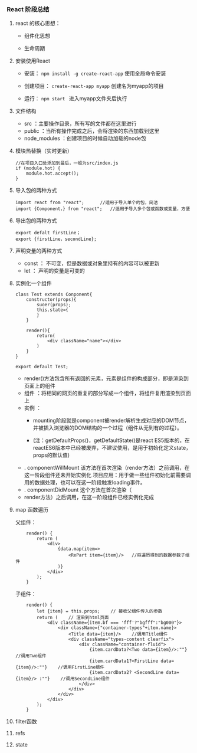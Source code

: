 ### React 阶段总结

1.  react 的核心思想：

    *   组件化思想

    *   生命周期

2.  安装使用React

    *   安装： `npm install -g create-react-app`	使用全局命令安装

    *   创建项目： `create-react-app myapp`      创建名为myapp的项目

    *   运行： `npm start `   进入myapp文件夹后执行

3.  文件结构

    *   src ：主要操作目录，所有写的文件都在这里进行
    *   public ：当所有操作完成之后，会将渲染的东西加载到这里
    *   node_modules ：创建项目的时候自动加载的node包 

4.  模块热替换（实时更新）

    ````react
    //在项目入口处添加到最后，一般为src/index.js
    if (module.hot) {
    	module.hot.accept();
    }
    ````

5.  导入包的两种方式

    ```react
    import react from "react";		//适用于导入单个的包，简洁
    import {Component，} from "react";	//适用于导入多个包或函数或变量，方便
    ```

6.  导出包的两种方式

    ```react
    export defalt firstLine；
    export {firstLine，secondLine};
    ```

7.  声明变量的两种方式

    *   const ： 不可变，但是数据或对象里持有的内容可以被更新
    *   let ： 声明的变量是可变的

8.  实例化一个组件

    ```react
    class Test extends Conponent{
    	constructor(props){
    		suoer(props);
    		this.state={
    		}
    	}
    	
    	render(){
            return(
    			<div className="name"></div>
            )
    	}
    } 
    
    export default Test;
    ```

    *   render()方法包含所有返回的元素，元素是组件的构成部分，即是渲染到页面上的组件
    *   组件 ：将相同的网页的重复的部分写成一个组件，将组件复用渲染到页面上
    *   实例 ：
        *   mounting阶段就是component被render解析生成对应的DOM节点，并被插入浏览器的DOM结构的一个过程（组件从无到有的过程）。
            
          *   (注：getDefaultProps()，getDefaultState()是react ES5版本的，在reactES6版本中已经被废弃，不建议使用，是用于初始化定义state，props的默认值)
      *   . componentWillMount
                该方法在首次渲染（render方法）之前调用，在这一阶段组件还未开始实例化
                项目应用：用于做一些组件初始化前需要调用的数据处理，也可以在这一阶段触发loading事件。
      * . componentDidMount
                  这个方法在首次渲染（
      *   render方法）之后调用，在这一阶段组件已经实例化完成

9.  map 函数遍历

    父组件：

    ```react
        render() {
            return (
                <div>
                    {data.map(item=>
                        <RePart item={item}/>	//将遍历得到的数据参数子组件
                    )}
                </div>
            );
        }
    ```

    子组件：

    ```react
        render() {
            let {item} = this.props;	// 接收父组件传入的参数
            return (	// 渲染到html页面
                <div className={item.bf === 'fff'?"bgfff":"bg000"}>
                    <div className={"container-types"+item.name}>
                        <Title data={item}/>	//调用Title组件
                        <div className="types-content clearfix">
                            <div className="container-fluid">
                                {item.cardData?<Two data={item}/>:""}    //调用Two组件
                                {item.cardData1?<FirstLine data={item}/>:""}    //调用FirstLine组件
                                {item.cardData2? <SecondLine data={item}/> :""}    //调用SecondLine组件
                            </div>
                        </div>
                    </div>
                </div>
            );
        }
    ```

10.  filter函数

11.  refs

12.  state

     